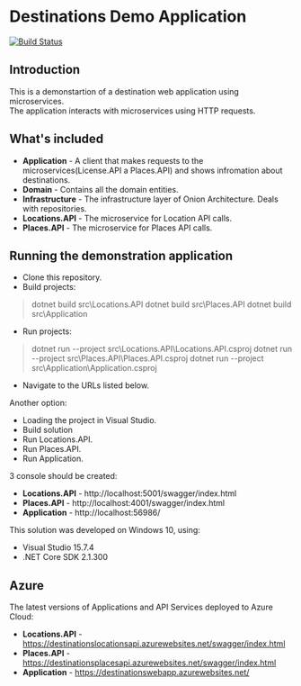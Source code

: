 # Destinations Demo Application
[![Build Status](https://travis-ci.com/vahagndol/Destinations.svg?branch=master)](https://travis-ci.com/vahagndol/Destinations)

## Introduction
This is a demonstartion of a destination web application using microservices.  
The application interacts with microservices using HTTP requests.  


## What's included
- **Application** - A client that makes requests to the microservices(License.API a Places.API) and shows infromation about destinations.
- **Domain** - Contains all the domain entities.
- **Infrastructure** - The infrastructure layer of Onion Architecture. Deals with repositories.
- **Locations.API** - The microservice for Location API calls.
- **Places.API** - The microservice for Places API calls.

## Running the demonstration application
- Clone this repository.
- Build projects: 
> dotnet build src\Locations.API
> dotnet build src\Places.API
> dotnet build src\Application
- Run projects:
> dotnet run --project src\Locations.API\Locations.API.csproj
> dotnet run --project src\Places.API\Places.API.csproj
> dotnet run --project src\Application\Application.csproj
- Navigate to the URLs listed below.

Another option:
- Loading the project in Visual Studio.
- Build solution
- Run Locations.API.
- Run Places.API.
- Run Application.

3 console should be created:
- **Locations.API** - http://localhost:5001/swagger/index.html
- **Places.API** - http://localhost:4001/swagger/index.html
- **Application** - http://localhost:56986/

This solution was developed on Windows 10, using:
- Visual Studio 15.7.4
- .NET Core SDK 2.1.300

## Azure
The latest versions of Applications and API Services deployed to Azure Cloud:
- **Locations.API** - https://destinationslocationsapi.azurewebsites.net/swagger/index.html
- **Places.API** - https://destinationsplacesapi.azurewebsites.net/swagger/index.html
- **Application** - https://destinationswebapp.azurewebsites.net/